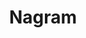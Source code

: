 ---
title: Nagram
description: Ecommerce Website 
link: "https://www.nagram.com.bd/"
imagePath: "/projects/img-2.webp"
plateformImg: "/icons/web.svg"

---